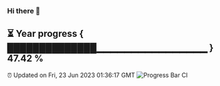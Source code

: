 ### Hi there 👋
⏳ Year progress { ██████████████▁▁▁▁▁▁▁▁▁▁▁▁▁▁▁▁ } 47.42 %
---
⏰ Updated on Fri, 23 Jun 2023 01:36:17 GMT
![Progress Bar CI](https://github.com/liununu/liununu/workflows/Progress%20Bar%20CI/badge.svg)
